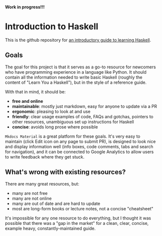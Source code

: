 **Work in progress!!!**

# Introduction to Haskell



This is the github repository for [an introductory guide to learning Haskell](https://haskell-docs.netlify.app/).

## Goals

The goal for this project is that it serves as a go-to resource for newcomers who have programming experience in a language like Python. It should contain all the information needed to write basic Haskell (roughly the content of "Learn You a Haskell"), but in the style of a reference guide.

With that in mind, it should be:

- **free and online**
- **maintainable**: mostly just markdown, easy for anyone to update via a PR
- **ergonomic**: pleasing to look at and use
- **friendly**: clear usage examples of code, FAQs and gotchas, pointers to other resources, unambiguous set up instructions for Haskell
- **concise**: avoids long prose where possible 

`Mkdocs Material` is a great platform for these goals. It's very easy to maintain (click Edit icon on any page to submit PR), is designed to look nice and display information well (info boxes, code comments, tabs and search for navigation), and it can be connected to Google Analytics to allow users to write feedback where they get stuck.

## What's wrong with existing resources?

There are many great resources, but:

- many are not free 
- many are not online
- many are out of date and are hard to update
- most are long-form books or lecture notes, not a concise "cheatsheet"

It's impossible for any one resource to do everything, but I thought it was possible that there was a "gap in the market" for a clean, clear, concise, example heavy, constantly-maintained guide.
